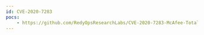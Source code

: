 ```yaml
---
id: CVE-2020-7283
pocs:
    - https://github.com/RedyOpsResearchLabs/CVE-2020-7283-McAfee-Total-Protection-MTP-16.0.R26-EoP
---
```

